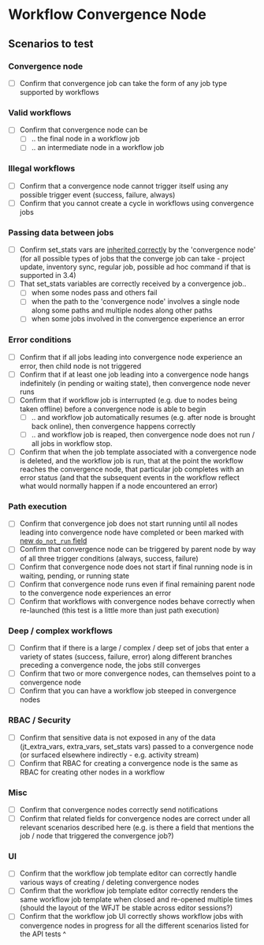 # Workflow Convergence Node

## Scenarios to test

### Convergence node

- [ ] Confirm that convergence job can take the form of any job type supported by workflows

### Valid workflows

- [ ] Confirm that convergence node can be
	- [ ] .. the final node in a workflow job
	- [ ] .. an intermediate node in a workflow job

### Illegal workflows

- [ ] Confirm that a convergence node cannot trigger itself using any possible trigger event (success, failure, always)
- [ ] Confirm that you cannot create a cycle in workflows using convergence jobs

### Passing data between jobs

- [ ] Confirm set_stats vars are [inherited correctly](https://gist.github.com/jladdjr/fa7acf58f937f4ff5d9475dc31340ade) by the 'convergence node' (for all possible types of jobs that the converge job can take - project update, inventory sync, regular job, possible ad hoc command if that is supported in 3.4)
- [ ] That set_stats variables are correctly received by a convergence job..
	- [ ] when some nodes pass and others fail
	- [ ] when the path to the 'convergence node' involves a single node along some paths and multiple nodes along other paths
	- [ ] when some jobs involved in the convergence experience an error

### Error conditions

- [ ] Confirm that if all jobs leading into convergence node experience an error, then child node is not triggered
- [ ] Confirm that if at least one job leading into a convergence node hangs indefinitely (in pending or waiting state), then convergence node never runs
- [ ] Confirm that if workflow job is interrupted (e.g. due to nodes being taken offline) before a convergence node is able to begin
	- [ ] .. and workflow job automatically resumes (e.g. after node is brought back online), then convergence happens correctly
	- [ ] .. and workflow job is reaped, then convergence node does not run / all jobs in workflow stop.
- [ ] Confirm that when the job template associated with a convergence node is deleted, and the workflow job is run, that at the point the workflow reaches the convergence node, that particular job completes with an error status (and that the subsequent events in the workflow reflect what would normally happen if a node encountered an error)

### Path execution

- [ ] Confirm that convergence job does not start running until all nodes leading into convergence node have completed or been marked with [new `do_not_run` field](https://github.com/ansible/awx/pull/2389/files#diff-a81324c523b41de7296fdd5ff9063d10R3867)
- [ ] Confirm that convergence node can be triggered by parent node by way of all three trigger conditions (always, success, failure)
- [ ] Confirm that convergence node does not start if final running node is in waiting, pending, or running state
- [ ] Confirm that convergence node runs even if final remaining parent node to the convergence node experiences an error
- [ ] Confirm that workflows with convergence nodes behave correctly when re-launched (this test is a little more than just path execution)

### Deep / complex workflows
- [ ] Confirm that if there is a large / complex / deep set of jobs that enter a variety of states (success, failure, error) along different branches preceding a convergence node, the jobs still converges
- [ ] Confirm that two or more convergence nodes, can themselves point to a convergence node
- [ ] Confirm that you can have a workflow job steeped in convergence nodes

### RBAC / Security

- [ ] Confirm that sensitive data is not exposed in any of the data (jt_extra_vars, extra_vars, set_stats vars) passed to a convergence node (or surfaced elsewhere indirectly - e.g. activity stream)
- [ ] Confirm that RBAC for creating a convergence node is the same as RBAC for creating other nodes in a workflow

### Misc

- [ ] Confirm that convergence nodes correctly send notifications
- [ ] Confirm that related fields for convergence nodes are correct under all relevant scenarios described here (e.g. is there a field that mentions the job / node that triggered the convergence job?)

### UI
- [ ] Confirm that the workflow job template editor can correctly handle various ways of creating / deleting convergence nodes
- [ ] Confirm that the workflow job template editor correctly renders the same workflow job template when closed and re-opened multiple times (should the layout of the WFJT be stable across editor sessions?)
- [ ] Confirm that the workflow job UI correctly shows workflow jobs with convergence nodes in progress for all the different scenarios listed for the API tests ^
